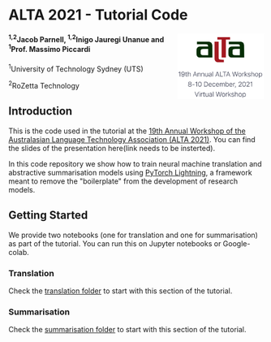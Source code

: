 # ALTA 2021 - Tutorial Code 
<img src="images/alta_logo.png" width="170" alt="ALTA Logo" align="right">

#### <sup>1,2</sup>Jacob Parnell, <sup>1,2</sup>Inigo Jauregi Unanue and <sup>1</sup>Prof. Massimo Piccardi
<sup>1</sup>University of Technology Sydney (UTS)

<sup>2</sup>RoZetta Technology



## Introduction

This is the code used in the tutorial at the
[19th Annual Workshop of the Australasian Language Technology 
Association (ALTA 2021)](https://alta2021.alta.asn.au/).
You can find the slides of the presentation here(link needs to be 
insterted). 

In this code repository we show how to train neural machine translation
and abstractive summarisation models using [PyTorch Lightning](https://www.pytorchlightning.ai/), a 
framework meant to remove the "boilerplate" from the development of 
research models.

## Getting Started

We provide two notebooks (one for translation and one for summarisation) as part of the tutorial. You can run this on 
Jupyter notebooks or Google-colab.

### Translation

Check the [translation folder](https://github.com/ijauregiCMCRC/ALTA2021_tutorial/tree/main/translation) to 
start with this section of the tutorial.

### Summarisation

Check the [summarisation folder](https://github.com/ijauregiCMCRC/ALTA2021_tutorial/tree/main/summarisation) to 
start with this section of the tutorial.
